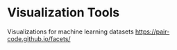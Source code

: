 # Visualization Tools

Visualizations for machine learning datasets https://pair-code.github.io/facets/